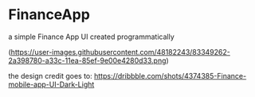 # FinanceApp

a simple Finance App UI 
created programmatically 

(https://user-images.githubusercontent.com/48182243/83349262-2a398780-a33c-11ea-85ef-9e00e4280d33.png)

the design credit goes to: 
https://dribbble.com/shots/4374385-Finance-mobile-app-UI-Dark-Light

